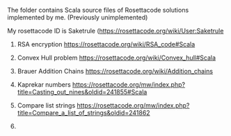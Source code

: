 The folder contains Scala source files of Rosettacode solutions implemented by me. (Previously unimplemented)

My rosettacode ID is  Saketrule  (https://rosettacode.org/wiki/User:Saketrule

1.  RSA encryption          https://rosettacode.org/wiki/RSA_code#Scala

2.  Convex Hull problem     https://rosettacode.org/wiki/Convex_hull#Scala

3.  Brauer Addition Chains  https://rosettacode.org/wiki/Addition_chains

4.  Kaprekar numbers        https://rosettacode.org/mw/index.php?title=Casting_out_nines&oldid=241855#Scala

5.  Compare list strings    https://rosettacode.org/mw/index.php?title=Compare_a_list_of_strings&oldid=241862

6.  
